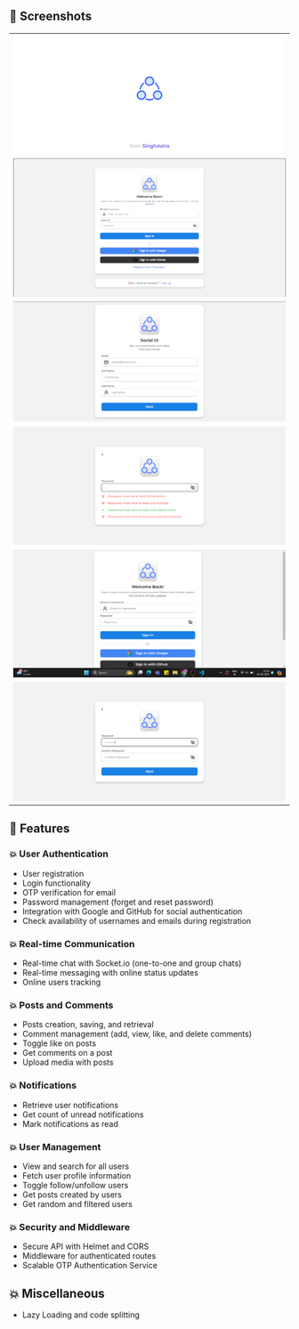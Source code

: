 ## 🚀 Screenshots

<table>
<tr><td><img src="./images/image1.png" alt="screenshot"/></td></tr>
<tr><td><img src="./images/image2.png" alt="screenshot"/></td></tr>
<tr><td><img src="./images/image3.png" alt="screenshot"/></td></tr>
<tr><td><img src="./images/image4.png" alt="screenshot"/></td></tr>
<tr><td><img src="./images/image5.png" alt="screenshot"/></td></tr>
<tr><td><img src="./images/image6.png" alt="screenshot"/></td></tr>
</table>

## 🚀 Features

### :boom: User Authentication

- User registration
- Login functionality
- OTP verification for email
- Password management (forget and reset password)
- Integration with Google and GitHub for social authentication
- Check availability of usernames and emails during registration

### :boom: Real-time Communication

- Real-time chat with Socket.io (one-to-one and group chats)
- Real-time messaging with online status updates
- Online users tracking

### :boom: Posts and Comments

- Posts creation, saving, and retrieval
- Comment management (add, view, like, and delete comments)
- Toggle like on posts
- Get comments on a post
- Upload media with posts

### :boom: Notifications

- Retrieve user notifications
- Get count of unread notifications
- Mark notifications as read

### :boom: User Management

- View and search for all users
- Fetch user profile information
- Toggle follow/unfollow users
- Get posts created by users
- Get random and filtered users

### :boom: Security and Middleware

- Secure API with Helmet and CORS
- Middleware for authenticated routes
- Scalable OTP Authentication Service

## :boom: Miscellaneous

- Lazy Loading and code splitting
